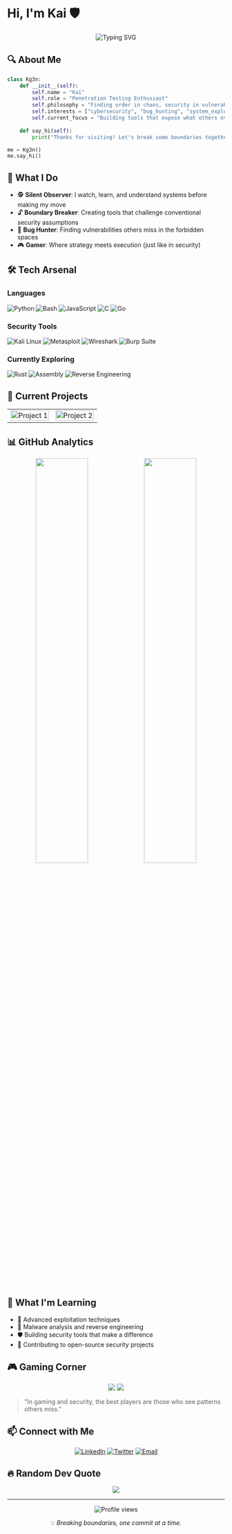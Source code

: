 # Hi, I'm Kai 🛡️

<div align="center">
  <img src="https://readme-typing-svg.herokuapp.com?font=Fira+Code&pause=1000&color=00FF00&center=true&vCenter=true&width=435&lines=aka+Kg3n;Silent+Observer;Boundary+Breaker;Security+Enthusiast" alt="Typing SVG" />
</div>

## 🔍 About Me

```python
class Kg3n:
    def __init__(self):
        self.name = "Kai"
        self.role = "Penetration Testing Enthusiast"
        self.philosophy = "Finding order in chaos, security in vulnerability"
        self.interests = ["cybersecurity", "bug_hunting", "system_exploitation", "gaming"]
        self.current_focus = "Building tools that expose what others overlook"
    
    def say_hi(self):
        print("Thanks for visiting! Let's break some boundaries together.")

me = Kg3n()
me.say_hi()
```

## 🎯 What I Do

- 🕵️ **Silent Observer**: I watch, learn, and understand systems before making my move
- 🔓 **Boundary Breaker**: Creating tools that challenge conventional security assumptions
- 🐛 **Bug Hunter**: Finding vulnerabilities others miss in the forbidden spaces
- 🎮 **Gamer**: Where strategy meets execution (just like in security)

## 🛠️ Tech Arsenal

### Languages
![Python](https://img.shields.io/badge/Python-3776AB?style=for-the-badge&logo=python&logoColor=white)
![Bash](https://img.shields.io/badge/Bash-4EAA25?style=for-the-badge&logo=gnu-bash&logoColor=white)
![JavaScript](https://img.shields.io/badge/JavaScript-F7DF1E?style=for-the-badge&logo=javascript&logoColor=black)
![C](https://img.shields.io/badge/C-00599C?style=for-the-badge&logo=c&logoColor=white)
![Go](https://img.shields.io/badge/Go-00ADD8?style=for-the-badge&logo=go&logoColor=white)

### Security Tools
![Kali Linux](https://img.shields.io/badge/Kali_Linux-557C94?style=for-the-badge&logo=kali-linux&logoColor=white)
![Metasploit](https://img.shields.io/badge/Metasploit-2596CD?style=for-the-badge&logo=metasploit&logoColor=white)
![Wireshark](https://img.shields.io/badge/Wireshark-1679A7?style=for-the-badge&logo=wireshark&logoColor=white)
![Burp Suite](https://img.shields.io/badge/Burp_Suite-FF6633?style=for-the-badge&logo=burp-suite&logoColor=white)

### Currently Exploring
![Rust](https://img.shields.io/badge/Rust-000000?style=for-the-badge&logo=rust&logoColor=white)
![Assembly](https://img.shields.io/badge/Assembly-654321?style=for-the-badge&logo=assembly&logoColor=white)
![Reverse Engineering](https://img.shields.io/badge/Reverse_Engineering-FF0000?style=for-the-badge&logo=reverse-engineering&logoColor=white)

## 🎯 Current Projects

<table>
  <tr>
    <td align="center">
      <a href="#"><img src="https://github-readme-stats.vercel.app/api/pin/?username=kg3n&repo=Kg3n&theme=dark&hide_border=true" width="100%" alt="Project 1"/></a>
    </td>
    <td align="center">
      <a href="#"><img src="https://github-readme-stats.vercel.app/api/pin/?username=kg3n&repo=Kg3n&theme=dark&hide_border=true" width="100%" alt="Project 2"/></a>
    </td>
  </tr>
</table>

## 📊 GitHub Analytics

<div align="center">
  <img src="https://github-readme-stats.vercel.app/api?username=kg3n&show_icons=true&theme=dark&hide_border=true&bg_color=0D1117&title_color=00FF00&icon_color=00FF00" width="49%" />
  <img src="https://github-readme-streak-stats.herokuapp.com/?user=kg3n&theme=dark&hide_border=true&background=0D1117&ring=00FF00&fire=00FF00&currStreakLabel=00FF00" width="49%" />
</div>

## 🌱 What I'm Learning

- 🔐 Advanced exploitation techniques
- 🦠 Malware analysis and reverse engineering
- 🛡️ Building security tools that make a difference
- 🧩 Contributing to open-source security projects

## 🎮 Gaming Corner

<div align="center">
  <img src="https://img.shields.io/badge/Steam-000000?style=for-the-badge&logo=steam&logoColor=white" />
  <img src="https://img.shields.io/badge/Discord-5865F2?style=for-the-badge&logo=discord&logoColor=white" />
</div>

> "In gaming and security, the best players are those who see patterns others miss."

## 📫 Connect with Me

<div align="center">
  
[![LinkedIn](https://img.shields.io/badge/LinkedIn-0077B5?style=for-the-badge&logo=linkedin&logoColor=white)](YOUR_LINKEDIN_URL)
[![Twitter](https://img.shields.io/badge/Twitter-1DA1F2?style=for-the-badge&logo=twitter&logoColor=white)](YOUR_TWITTER_URL)
[![Email](https://img.shields.io/badge/Email-D14836?style=for-the-badge&logo=gmail&logoColor=white)](mailto:YOUR_EMAIL)

</div>

## 🔥 Random Dev Quote

<div align="center">
  <img src="https://quotes-github-readme.vercel.app/api?type=horizontal&theme=dark" />
</div>

---

<div align="center">
  <img src="https://komarev.com/ghpvc/?username=kg3n&label=Profile%20views&color=0e75b6&style=flat" alt="Profile views" />
  
  <p>💡 <i>Breaking boundaries, one commit at a time.</i></p>
</div>

<!--
Hidden ASCII Art for fellow hackers who view source:

 _  __     _____ _   _ 
| |/ /    |____ | \ | |
| ' / __ _    / /|  \| |
|  < / _` |   \ \| . ` |
| . \ (_| |.___/ /| |\  |
|_|\_\__, |\____/ \_| \_/
      __/ |              
     |___/               

"The silent observer sees all"
-->
